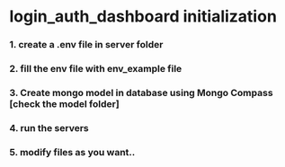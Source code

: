 # login_auth_dashboard initialization

### 1. create a .env file in server folder
### 2. fill the env file with env_example file
### 3. Create mongo model in database using Mongo Compass [check the model folder]
### 4. run the servers
### 5. modify files as you want..
